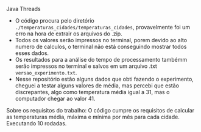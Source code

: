 Java Threads

- O código procura pelo diretório `./temperaturas_cidades/temperaturas_cidades`, provavelmente foi um erro na hora de extrair os arquivos do .zip.
- Todos os valores serão impressos no terminal, porem devido ao alto numero de calculos, o terminal não está conseguindo mostrar todos esses dados. 
- Os resultados para a análise do tempo de processamento tambémm serão impressos no terminal e salvos em um arquivo .txt `versao_experimento.txt`.
- Nesse repositório estão alguns dados que obti fazendo o experimento, cheguei a testar alguns valores de média, mas percebi que estão discrepantes, algo como temperatura média igual a 31, mas o computador chegar ao valor 41.

Sobre os requisitos do trabalho: O código cumpre os requisitos de calcular as temperaturas média, máxima e mínima por mês para cada cidade.
Executando 10 rodadas.
